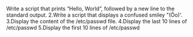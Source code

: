 Write a script that prints “Hello, World”, followed by a new line to the standard output.
2.Write a script that displays a confused smiley "(Ôo)'.
3.Display the content of the /etc/passwd file.
4.Display the last 10 lines of /etc/passwd
5.Display the first 10 lines of /etc/passwd 
